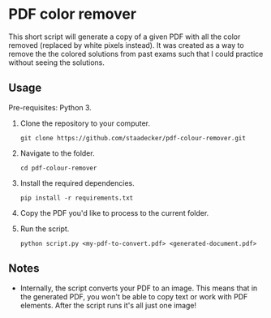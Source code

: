 # PDF color remover

This short script will generate a copy of a given PDF with all the color removed (replaced by white pixels instead).
It was created as a way to remove the the colored solutions from past exams such that I could practice without seeing the solutions.

## Usage

Pre-requisites: Python 3.

1. Clone the repository to your computer. 

    `git clone https://github.com/staadecker/pdf-colour-remover.git`

2. Navigate to the folder. 

    `cd pdf-colour-remover`

3. Install the required dependencies. 

    `pip install -r requirements.txt`

4. Copy the PDF you'd like to process to the current folder.

5. Run the script.

    `python script.py <my-pdf-to-convert.pdf> <generated-document.pdf>`

## Notes

- Internally, the script converts your PDF to an image. This means that in the generated PDF, you won't be able to copy text or work with PDF elements. After the script runs it's all just one image!
 